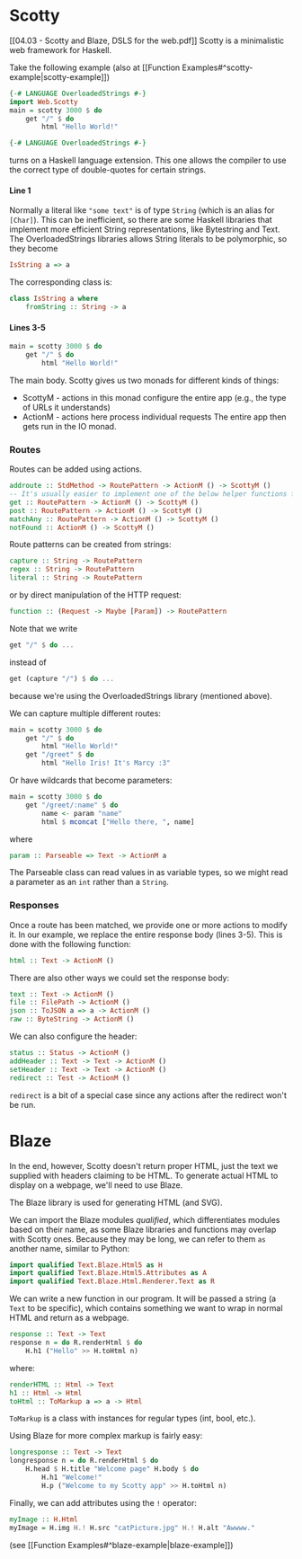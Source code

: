 # Scotty
[[04.03 - Scotty and Blaze, DSLS for the web.pdf]]
Scotty is a minimalistic web framework for Haskell.

Take the following example (also at [[Function Examples#^scotty-example|scotty-example]])
```haskell
{-# LANGUAGE OverloadedStrings #-} 
import Web.Scotty 
main = scotty 3000 $ do 
	get "/" $ do 
		html "Hello World!"
```

```haskell
{-# LANGUAGE OverloadedStrings #-} 
```
turns on a Haskell language extension. This one allows the compiler to use the correct type of double-quotes for certain strings. 


#### Line 1
Normally a literal like `"some text"` is of type `String` (which is an alias for `[Char]`). This can be inefficient, so there are some Haskell libraries that implement more efficient String representations, like Bytestring and Text. The OverloadedStrings libraries allows String literals to be polymorphic, so they become 
```haskell
IsString a => a
```
The corresponding class is:
```haskell
class IsString a where
	fromString :: String -> a
```

#### Lines 3-5
```haskell
main = scotty 3000 $ do 
	get "/" $ do 
		html "Hello World!"
```
The main body. Scotty gives us two monads for different kinds of things:
- ScottyM - actions in this monad configure the entire app (e.g., the type of URLs it understands)
- ActionM - actions here process individual requests
The entire app then gets run in the IO monad.

### Routes
Routes can be added using actions.
```haskell
addroute :: StdMethod -> RoutePattern -> ActionM () -> ScottyM ()
-- It's usually easier to implement one of the below helper functions from the library
get :: RoutePattern -> ActionM () -> ScottyM () 
post :: RoutePattern -> ActionM () -> ScottyM () 
matchAny :: RoutePattern -> ActionM () -> ScottyM () 
notFound :: ActionM () -> ScottyM ()
```

Route patterns can be created from strings:
```haskell
capture :: String -> RoutePattern 
regex :: String -> RoutePattern
literal :: String -> RoutePattern
```
or by direct manipulation of the HTTP request:
```haskell
function :: (Request -> Maybe [Param]) -> RoutePattern
```
Note that we write 
```haskell
get "/" $ do ...
```
instead of
```haskell
get (capture "/") $ do ...
```
because we're using the OverloadedStrings library (mentioned above).

We can capture multiple different routes:
```haskell
main = scotty 3000 $ do 
	get "/" $ do 
		html "Hello World!"
	get "/greet" $ do 
		html "Hello Iris! It's Marcy :3"
```

Or have wildcards that become parameters:
```haskell
main = scotty 3000 $ do 
	get "/greet/:name" $ do 
		name <- param "name"
		html $ mconcat ["Hello there, ", name]
```
where
```haskell
param :: Parseable => Text -> ActionM a
```
The Parseable class can read values in as variable types, so we might read a parameter as an `int` rather than a `String`.

### Responses
Once a route has been matched, we provide one or more actions to modify it. In our example, we replace the entire response body (lines 3-5). This is done with the following function:
```haskell
html :: Text -> ActionM ()
```

There are also other ways we could set the response body:
```haskell
text :: Text -> ActionM () 
file :: FilePath -> ActionM () 
json :: ToJSON a => a -> ActionM () 
raw :: ByteString -> ActionM ()
```

We can also configure the header:
```haskell
status :: Status -> ActionM () 
addHeader :: Text -> Text -> ActionM () 
setHeader :: Text -> Text -> ActionM () 
redirect :: Test -> ActionM ()
```

`redirect` is a bit of a special case since any actions after the redirect won't be run.

# Blaze
In the end, however, Scotty doesn't return proper HTML, just the text we supplied with headers claiming to be HTML. To generate actual HTML to display on a webpage, we'll need to use Blaze.

The Blaze library is used for generating HTML (and SVG).

We can import the Blaze modules *qualified*, which differentiates modules based on their name, as some Blaze libraries and functions may overlap with Scotty ones. Because they may be long, we can refer to them `as` another name, similar to Python:

```haskell
import qualified Text.Blaze.Html5 as H 
import qualified Text.Blaze.Html5.Attributes as A 
import qualified Text.Blaze.Html.Renderer.Text as R
```

We can write a new function in our program. It will be passed a string (a `Text` to be specific), which contains something we want to wrap in normal HTML and return as a webpage.

```haskell
response :: Text -> Text
response n = do R.renderHtml $ do
	H.h1 ("Hello" >> H.toHtml n)
```
where:
```haskell
renderHTML :: Html -> Text 
h1 :: Html -> Html 
toHtml :: ToMarkup a => a -> Html
```
`ToMarkup` is a class with instances for regular types (int, bool, etc.).

Using Blaze for more complex markup is fairly easy:
```haskell
longresponse :: Text -> Text 
longresponse n = do R.renderHtml $ do 
	H.head $ H.title "Welcome page" H.body $ do 
		H.h1 "Welcome!" 
		H.p ("Welcome to my Scotty app" >> H.toHtml n)
```

Finally, we can add attributes using the `!` operator:
```haskell
myImage :: H.Html
myImage = H.img H.! H.src "catPicture.jpg" H.! H.alt "Awwww."
```

(see [[Function Examples#^blaze-example|blaze-example]])


